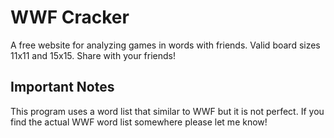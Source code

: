 # WWF Cracker
A free website for analyzing games in words with friends.
Valid board sizes 11x11 and 15x15.
Share with your friends!

<h2>Important Notes</h2>
This program uses a word list that similar to WWF but it is not perfect.
If you find the actual WWF word list somewhere please let me know!
